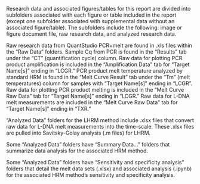 Research data and associated figures/tables for this report are divided into subfolders associated with each figure or table included in the report (except one subfolder associated with supplemental data without an associated figure/table). The subfolders include the following: image or figure document file, raw research data, and analyzed research data.

Raw research data from QuantStudio PCR+melt are found in .xls files within the “Raw Data” folders. Sample Cq from PCR is found in the “Results” tab under the “CT” (quantification cycle) column. Raw data for plotting PCR product amplification is included in the “Amplification Data” tab for “Target Name[s]” ending in “LCGR.” PCR product melt temperature analyzed by standard HRM is found in the “Melt Curve Result” tab under the “Tm” (melt temperatures) column for samples with “Target Name[s]” ending in “LCGR”. Raw data for plotting PCR product melting is included in the “Melt Curve Raw Data” tab for “Target Name[s]” ending in “LCGR.” 
Raw data for L-DNA melt measurements are included in the “Melt Curve Raw Data” tab for “Target Name[s]” ending in “TXR.” 

“Analyzed Data” folders for the LHRM method include .xlsx files that convert raw data for L-DNA melt measurements into the time-scale. These .xlsx files are pulled into Savitsky-Golay analysis (.m files) for LHRM. 

Some “Analyzed Data” folders have “Summary Data…” folders that summarize data analysis for the associated HRM method.

Some “Analyzed Data” folders have “Sensitivity and specificity analysis” folders that detail the melt data sets (.xlsx) and associated analysis (.ipynb) for the associated HRM method’s sensitivity and specificity analysis.
